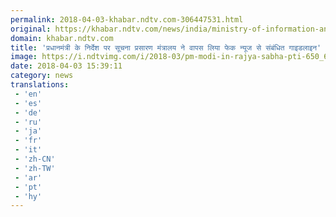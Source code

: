 ```yaml
---
permalink: 2018-04-03-khabar.ndtv.com-306447531.html
original: https://khabar.ndtv.com/news/india/ministry-of-information-and-broadcasting-roll-back-its-decision-on-fake-news-1832426
domain: khabar.ndtv.com
title: 'प्रधानमंत्री के निर्देश पर सूचना प्रसारण मंत्रालय ने वापस लिया फेक न्यूज से संबंधित गाइडलाइन'
image: https://i.ndtvimg.com/i/2018-03/pm-modi-in-rajya-sabha-pti-650_650x400_41522227531.jpg
date: 2018-04-03 15:39:11
category: news
translations: 
 - 'en'
 - 'es'
 - 'de'
 - 'ru'
 - 'ja'
 - 'fr'
 - 'it'
 - 'zh-CN'
 - 'zh-TW'
 - 'ar'
 - 'pt'
 - 'hy'
---
```


